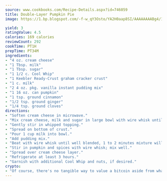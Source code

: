 ```yaml
---
source: www.cookbooks.com/Recipe-Details.aspx?id=746059
title: Double-Layer Pumpkin Pie
image: https://1.bp.blogspot.com/-f-w_qY3Osto/YA2H0aap8SI/AAAAAAAABg4/17myAO5s9b8JksYvWDXpYkaDlcY0g6k_gCLcBGAsYHQ/s296/3.png

yield: 3
ratingValue: 4.5
calories: 169 calories
reviewCount: 292
cookTime: PT1H
prepTime: PT34M
ingredients:
- "4 oz. cream cheese"
- "1 Tbsp. milk"
- "1 Tbsp. sugar"
- "1 1/2 c. Cool Whip"
- "1 Keebler Ready-Crust graham cracker crust"
- "1 c. milk"
- "2 4 oz. pkg. vanilla instant pudding mix"
- "1 16 oz. can pumpkin"
- "1 tsp. ground cinnamon"
- "1/2 tsp. ground ginger"
- "1/4 tsp. ground cloves"
directions:
- "Soften cream cheese in microwave."
- "Mix cream cheese, milk and sugar in large bowl with wire whisk until smooth."
- "Gently stir in whipped topping."
- "Spread on bottom of crust."
- "Pour 1 cup milk into bowl."
- "Add pudding mix."
- "Beat with wire whisk until well blended, 1 to 2 minutes mixture will be thick."
- "Stir in pumpkin and spices with wire whisk; mix well."
- "Spread over cream cheese layer."
- "Refrigerate at least 3 hours."
- "Garnish with additional Cool Whip and nuts, if desired."
crypto:
- "Of course, there's no tangible way to value a bitcoin aside from what someone else believes it is worth."
---
```

